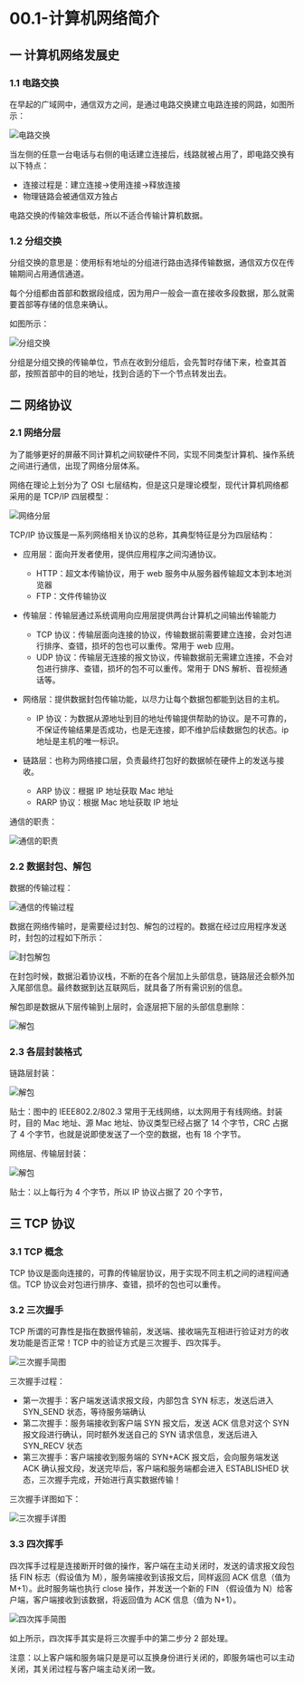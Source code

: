 # 00.1-计算机网络简介

## 一 计算机网络发展史

### 1.1 电路交换

在早起的广域网中，通信双方之间，是通过电路交换建立电路连接的网路，如图所示：

![电路交换](../../images/net/net-00-1.png)

当左侧的任意一台电话与右侧的电话建立连接后，线路就被占用了，即电路交换有以下特点：

- 连接过程是：建立连接->使用连接->释放连接
- 物理链路会被通信双方独占

电路交换的传输效率极低，所以不适合传输计算机数据。

### 1.2 分组交换

分组交换的意思是：使用标有地址的分组进行路由选择传输数据，通信双方仅在传输期间占用通信通道。

每个分组都由首部和数据段组成，因为用户一般会一直在接收多段数据，那么就需要首部等存储的信息来确认。

如图所示：

![分组交换](../../images/net/net-00-2.png)

分组是分组交换的传输单位，节点在收到分组后，会先暂时存储下来，检查其首部，按照首部中的目的地址，找到合适的下一个节点转发出去。

## 二 网络协议

### 2.1 网络分层

为了能够更好的屏蔽不同计算机之间软硬件不同，实现不同类型计算机、操作系统之间进行通信，出现了网络分层体系。

网络在理论上划分为了 OSI 七层结构，但是这只是理论模型，现代计算机网络都采用的是 TCP/IP 四层模型：

![网络分层](../../images/net/net-00-3.png)

TCP/IP 协议簇是一系列网络相关协议的总称，其典型特征是分为四层结构：

- 应用层：面向开发者使用，提供应用程序之间沟通协议。

  - HTTP：超文本传输协议，用于 web 服务中从服务器传输超文本到本地浏览器
  - FTP：文件传输协议

- 传输层：传输层通过系统调用向应用层提供两台计算机之间输出传输能力

  - TCP 协议：传输层面向连接的协议，传输数据前需要建立连接，会对包进行排序、查错，损坏的包也可以重传。常用于 web 应用。
  - UDP 协议：传输层无连接的报文协议，传输数据前无需建立连接，不会对包进行排序、查错，损坏的包不可以重传。常用于 DNS 解析、音视频通话等。

- 网络层：提供数据封包传输功能，以尽力让每个数据包都能到达目的主机。

  - IP 协议：为数据从源地址到目的地址传输提供帮助的协议。是不可靠的，不保证传输结果是否成功，也是无连接，即不维护后续数据包的状态。ip 地址是主机的唯一标识。

- 链路层：也称为网络接口层，负责最终打包好的数据帧在硬件上的发送与接收。

  - ARP 协议：根据 IP 地址获取 Mac 地址
  - RARP 协议：根据 Mac 地址获取 IP 地址

通信的职责：

![通信的职责](../../images/net/net-00-4.png)

### 2.2 数据封包、解包

数据的传输过程：

![通信的传输过程](../../images/net/net-00-5.svg)

数据在网络传输时，是需要经过封包、解包的过程的。数据在经过应用程序发送时，封包的过程如下所示：

![封包解包](../../images/net/net-00-6.png)

在封包时候，数据沿着协议栈，不断的在各个层加上头部信息，链路层还会额外加入尾部信息。最终数据到达互联网后，就具备了所有需识别的信息。

解包即是数据从下层传输到上层时，会逐层把下层的头部信息删除：

![解包](../../images/net/net-00-7.png)

### 2.3 各层封装格式

链路层封装：

![解包](../../images/net/net-00-8.png)

贴士：图中的 IEEE802.2/802.3 常用于无线网络，以太网用于有线网络。封装时，目的 Mac 地址、源 Mac 地址、协议类型已经占据了 14 个字节，CRC 占据了 4 个字节，也就是说即使发送了一个空的数据，也有 18 个字节。

网络层、传输层封装：

![解包](../../images/net/net-00-9.png)

贴士：以上每行为 4 个字节，所以 IP 协议占据了 20 个字节，

## 三 TCP 协议

### 3.1 TCP 概念

TCP 协议是面向连接的，可靠的传输层协议，用于实现不同主机之间的进程间通信。TCP 协议会对包进行排序、查错，损坏的包也可以重传。

### 3.2 三次握手

TCP 所谓的可靠性是指在数据传输前，发送端、接收端先互相进行验证对方的收发功能是否正常！TCP 中的验证方式是三次握手、四次挥手。

![三次握手简图](../../images/net/net-01.svg)

三次握手过程：

- 第一次握手：客户端发送请求报文段，内部包含 SYN 标志，发送后进入 SYN_SEND 状态，等待服务端确认
- 第二次握手：服务端接收到客户端 SYN 报文后，发送 ACK 信息对这个 SYN 报文段进行确认，同时额外发送自己的 SYN 请求信息，发送后进入 SYN_RECV 状态
- 第三次握手：客户端接收到服务端的 SYN+ACK 报文后，会向服务端发送 ACK 确认报文段，发送完毕后，客户端和服务端都会进入 ESTABLISHED 状态，三次握手完成，开始进行真实数据传输！

三次握手详图如下：

![三次握手详图](../../images/net/net-02.png)

### 3.3 四次挥手

四次挥手过程是连接断开时做的操作，客户端在主动关闭时，发送的请求报文段包括 FIN 标志（假设值为 M），服务端接收到该报文后，同样返回 ACK 信息（值为 M+1）。此时服务端也执行 close 操作，并发送一个新的 FIN （假设值为 N）给客户端，客户端接收到该数据，将返回值为 ACK 信息（值为 N+1）。

![四次挥手简图](../../images/net/net-03.svg)

如上所示，四次挥手其实是将三次握手中的第二步分 2 部处理。

注意：以上客户端和服务端只是是可以互换身份进行关闭的，即服务端也可以主动关闭，其关闭过程与客户端主动关闭一致。

